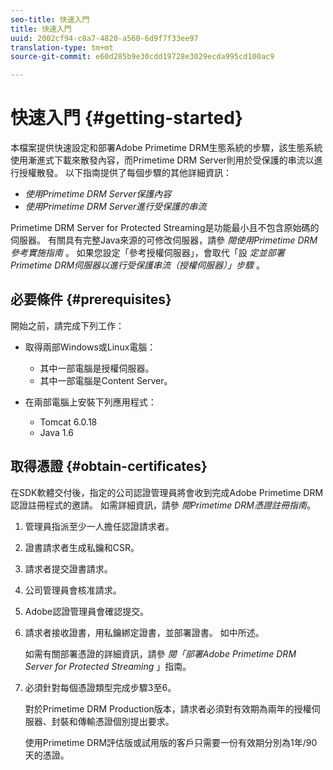 ```yaml
---
seo-title: 快速入門
title: 快速入門
uuid: 2002cf94-c8a7-4820-a560-6d9f7f33ee97
translation-type: tm+mt
source-git-commit: e60d285b9e30cdd19728e3029ecda995cd100ac9

---
```



# 快速入門 {#getting-started}

本檔案提供快速設定和部署Adobe Primetime DRM生態系統的步驟，該生態系統使用漸進式下載來散發內容，而Primetime DRM Server則用於受保護的串流以進行授權散發。 以下指南提供了每個步驟的其他詳細資訊：

* *使用Primetime DRM Server保護內容*
* *使用Primetime DRM Server進行受保護的串流*

Primetime DRM Server for Protected Streaming是功能最小且不包含原始碼的伺服器。 有關具有完整Java來源的可修改伺服器，請參 *閱使用Primetime DRM參考實施指南* 。 如果您設定「參考授權伺服器」，會取代「設 *定並部署Primetime DRM伺服器以進行受保護串流（授權伺服器）」步驟* 。

## 必要條件 {#prerequisites}

開始之前，請完成下列工作：

* 取得兩部Windows或Linux電腦：

   * 其中一部電腦是授權伺服器。
   * 其中一部電腦是Content Server。

* 在兩部電腦上安裝下列應用程式：

   * Tomcat 6.0.18
   * Java 1.6

## 取得憑證 {#obtain-certificates}

在SDK軟體交付後，指定的公司認證管理員將會收到完成Adobe Primetime DRM認證註冊程式的邀請。 如需詳細資訊，請參 *閱Primetime DRM憑證註冊指南*。

1. 管理員指派至少一人擔任認證請求者。
1. 證書請求者生成私鑰和CSR。
1. 請求者提交證書請求。
1. 公司管理員會核准請求。
1. Adobe認證管理員會確認提交。
1. 請求者接收證書，用私鑰綁定證書，並部署證書。 如中所述。

   如需有關部署憑證的詳細資訊，請參 *閱「部署Adobe Primetime DRM Server for Protected Streaming* 」指南。
1. 必須針對每個憑證類型完成步驟3至6。

   對於Primetime DRM Production版本，請求者必須對有效期為兩年的授權伺服器、封裝和傳輸憑證個別提出要求。

   使用Primetime DRM評估版或試用版的客戶只需要一份有效期分別為1年/90天的憑證。